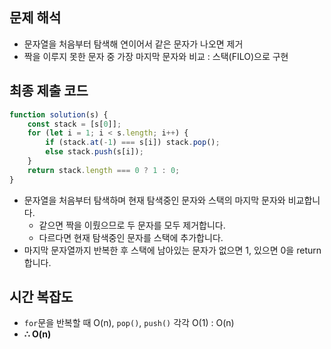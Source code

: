 ## 문제 해석

-   문자열을 처음부터 탐색해 연이어서 같은 문자가 나오면 제거
-   짝을 이루지 못한 문자 중 가장 마지막 문자와 비교 : 스택(FILO)으로 구현

## 최종 제출 코드

```js
function solution(s) {
    const stack = [s[0]];
    for (let i = 1; i < s.length; i++) {
        if (stack.at(-1) === s[i]) stack.pop();
        else stack.push(s[i]);
    }
    return stack.length === 0 ? 1 : 0;
}
```

-   문자열을 처음부터 탐색하며 현재 탐색중인 문자와 스택의 마지막 문자와 비교합니다.
    -   같으면 짝을 이뤘으므로 두 문자를 모두 제거합니다.
    -   다르다면 현재 탐색중인 문자를 스택에 추가합니다.
-   마지막 문자열까지 반복한 후 스택에 남아있는 문자가 없으면 1, 있으면 0을 return 합니다.

## 시간 복잡도

-   `for`문을 반복할 때 O(n), `pop()`, `push()` 각각 O(1) : O(n)
-   **∴ O(n)**
